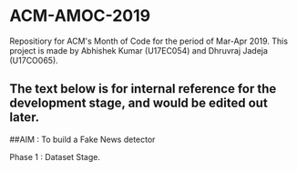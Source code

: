 # ACM-AMOC-2019
Repositiory for ACM's Month of Code for the period of Mar-Apr 2019.
This project is made by Abhishek Kumar (U17EC054) and Dhruvraj Jadeja (U17CO065).
## The text below is for internal reference for the development stage, and would be edited out later.

##AIM : To build a Fake News detector

Phase 1 : Dataset Stage.
